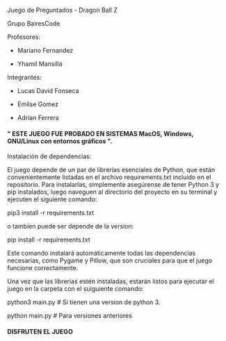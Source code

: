 Juego de Preguntados - Dragon Ball Z

Grupo BairesCode

Profesores:

- Mariano Fernandez

- Yhamil Mansilla

Integrantes:

- Lucas David Fonseca

- Emilse Gomez

- Adrian Ferrera

#### " ESTE JUEGO FUE PROBADO EN SISTEMAS MacOS, Windows, GNU/Linux con entornos gráficos ". ####

Instalación de dependencias:

El juego depende de un par de librerías esenciales de Python, que están convenientemente listadas en el archivo requirements.txt incluido en el repositorio. Para instalarlas, simplemente asegúrense de tener Python 3 y pip instalados, luego naveguen al directorio del proyecto en su terminal y ejecuten el siguiente comando:

pip3 install -r requirements.txt

o tambien puede ser depende de la version:

pip install -r requirements.txt

Este comando instalará automáticamente todas las dependencias necesarias, como Pygame y Pillow, que son cruciales para que el juego funcione correctamente.

Una vez que las librerías estén instaladas, estarán listos para ejecutar el juego en la carpeta con el suiguiente comando:

python3 main.py # Si tienen una version de python 3.

python main.py # Para versiones anteriores

#### DISFRUTEN EL JUEGO ####

